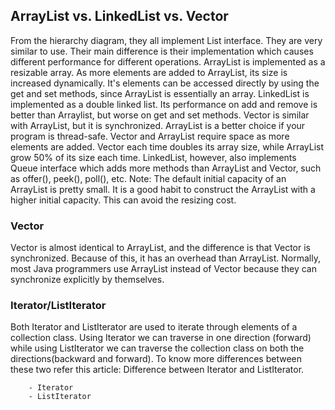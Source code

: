## ArrayList vs. LinkedList vs. Vector

From the hierarchy diagram, they all implement List interface. They are very similar to use. Their main difference is their implementation which causes different performance for different operations.  ArrayList is implemented as a resizable array. As more elements are added to ArrayList, its size is increased dynamically. It's elements can be accessed directly by using the get and set methods, since ArrayList is essentially an array. LinkedList is implemented as a double linked list. Its performance on add and remove is better than Arraylist, but worse on get and set methods. Vector is similar with ArrayList, but it is synchronized. ArrayList is a better choice if your program is thread-safe. Vector and ArrayList require space as more elements are added. Vector each time doubles its array size, while ArrayList grow 50% of its size each time. LinkedList, however, also implements Queue interface which adds more methods than ArrayList and Vector, such as offer(), peek(), poll(), etc.    Note: The default initial capacity of an ArrayList is pretty small. It is a good habit to construct the ArrayList with a higher initial capacity. This can avoid the resizing cost.

### Vector

Vector is almost identical to ArrayList, and the difference is that Vector is synchronized. Because of this, it has an overhead than ArrayList. Normally, most Java programmers use ArrayList instead of Vector because they can synchronize explicitly by themselves.

### Iterator/ListIterator

Both Iterator and ListIterator are used to iterate through elements of a collection class. Using Iterator we can traverse in one direction (forward) while using ListIterator we can traverse the collection class on both the directions(backward and forward). To know more differences between these two refer this article: Difference between Iterator and ListIterator.

        - Iterator
        - ListIterator

